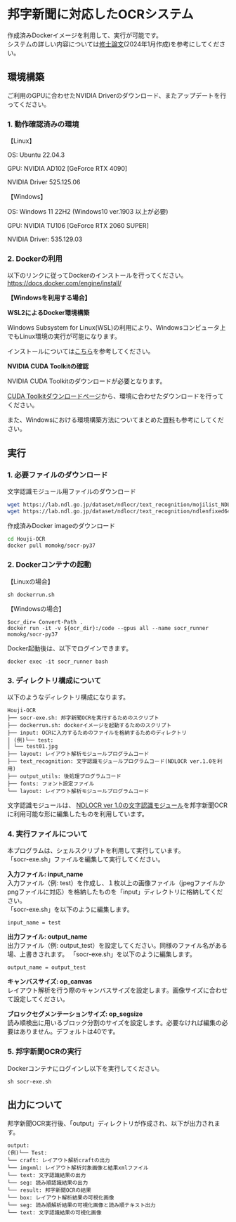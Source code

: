# 邦字新聞に対応したOCRシステム

作成済みDockerイメージを利用して、実行が可能です。  
システムの詳しい内容については[修士論文](https://github.com/kg-momo/Houji-OCR_thesis/tree/main)(2024年1月作成)を参考にしてください。

## 環境構築
ご利用のGPUに合わせたNVIDIA Driverのダウンロード、またアップデートを行ってください。

### 1. 動作確認済みの環境
【Linux】  

OS: Ubuntu 22.04.3  

GPU:  NVIDIA AD102 [GeForce RTX 4090]  

NVIDIA Driver 525.125.06  

【Windows】

OS: Windows 11 22H2 (Windows10 ver.1903 以上が必要)

GPU: NVIDIA TU106 [GeForce RTX 2060 SUPER] 

NVIDIA Driver: 535.129.03

### 2. Dockerの利用

以下のリンクに従ってDockerのインストールを行ってください。  
https://docs.docker.com/engine/install/

**【Windowsを利用する場合】**

**WSL2によるDocker環境構築**

Windows Subsystem for Linux(WSL)の利用により、Windowsコンピュータ上でもLinux環境の実行が可能になります。

インストールについては[こちら](https://learn.microsoft.com/ja-jp/windows/wsl/install)を参考してください。

**NVIDIA CUDA Toolkitの確認**

NVIDIA CUDA Toolkitのダウンロードが必要となります。

[CUDA Toolkitダウンロードページ](https://developer.nvidia.com/cuda-11-7-0-download-archive)から、環境に合わせたダウンロードを行ってください。

また、Windowsにおける環境構築方法についてまとめた[資料](https://github.com/kg-momo/Houji-OCR_thesis/blob/main/SetupForWindows.pdf)も参考にしてください。

## 実行
### 1. 必要ファイルのダウンロード
文字認識モジュール用ファイルのダウンロード
```bash
wget https://lab.ndl.go.jp/dataset/ndlocr/text_recognition/mojilist_NDL.txt -P ./text_recognition/models
wget https://lab.ndl.go.jp/dataset/ndlocr/text_recognition/ndlenfixed64-mj0-synth1.pth -P ./text_recognition/models
```
作成済みDocker imageのダウンロード
```bash
cd Houji-OCR
docker pull momokg/socr-py37
```

### 2. Dockerコンテナの起動
【Linuxの場合】
```
sh dockerrun.sh
```
【Windowsの場合】
```
$ocr_dir= Convert-Path .
docker run -it -v ${ocr_dir}:/code --gpus all --name socr_runner momokg/socr-py37
```
Docker起動後は、以下でログインできます。
```
docker exec -it socr_runner bash
```

### 3. ディレクトリ構成について
以下のようなディレクトリ構成になります。
```
Houji-OCR
├── socr-exe.sh: 邦字新聞OCRを実行するためのスクリプト　
├── dockerrun.sh: dockerイメージを起動するためのスクリプト　　
├── input: OCRに入力するためのファイルを格納するためのディレクトリ　　
│ (例)└── test: 
│ └── test01.jpg  
├── layout: レイアウト解析モジュールプログラムコード  
├── text_recognition: 文字認識モジュールプログラムコード(NDLOCR ver.1.0を利用)
├── output_utils: 後処理プログラムコード  
├── fonts: フォント設定ファイル  
└── layout: レイアウト解析モジュールプログラムコード
```
文字認識モジュールは、
[NDLOCR ver 1.0の文字認識モジュール](https://github.com/ndl-lab/text_recognition/tree/ea196e064a8003a6f8ec3ab1d986e096987c8036)を邦字新聞OCRに利用可能な形に編集したものを利用しています。

### 4. 実行ファイルについて
本プログラムは、シェルスクリプトを利用して実行しています。  
「socr-exe.sh」ファイルを編集して実行してください。

**入力ファイル: input_name**  
入力ファイル（例: test）を作成し、１枚以上の画像ファイル（jpegファイルかpngファイルに対応）を格納したものを「input」ディレクトリに格納してください。  
「socr-exe.sh」を以下のように編集します。
```
input_name = test
```
**出力ファイル: output_name**  
出力ファイル（例: output_test）を設定してください。同様のファイル名がある場、上書きされます。
「socr-exe.sh」を以下のように編集します。
```
output_name = output_test
```
**キャンバスサイズ: op_canvas**  
レイアウト解析を行う際のキャンバスサイズを設定します。画像サイズに合わせて設定してください。


**ブロックセグメンテーションサイズ: op_segsize**  
読み順検出に用いるブロック分割のサイズを設定します。必要なければ編集の必要はありません。デフォルトは40です。

### 5. 邦字新聞OCRの実行
Dockerコンテナにログインし以下を実行してください。
```
sh socr-exe.sh
```

## 出力について
邦字新聞OCR実行後、「output」ディレクトリが作成され、以下が出力されます。
```
output:
(例)└── Test: 
└── craft: レイアウト解析craftの出力
└── imgxml: レイアウト解析対象画像と結果xmlファイル
└── text: 文字認識結果の出力
└── seg: 読み順認識結果の出力
└── result: 邦字新聞OCRの結果
└── box: レイアウト解析結果の可視化画像
└── seg: 読み順解析結果の可視化画像と読み順テキスト出力
└── text: 文字認識結果の可視化画像
```
